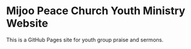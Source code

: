# Mijoo Peace Church Youth Ministry Website
This is a GitHub Pages site for youth group praise and sermons.